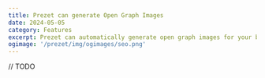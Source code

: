 ```yaml
---
title: Prezet can generate Open Graph Images
date: 2024-05-05
category: Features
excerpt: Prezet can automatically generate open graph images for your blog posts.
ogimage: '/prezet/img/ogimages/seo.png'
---
```


// TODO

